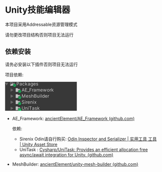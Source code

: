 # Unity技能编辑器

本项目采用Addressable资源管理模式

请勿更改项目结构否则项目无法运行

## 依赖安装

请务必安装以下插件否则项目无法运行

项目依赖:

![image-20231202121554864](ImagesAssets/image-20231202121554864.png)

- AE_Framework: [ancientElement/AE_Framework (github.com)](https://github.com/ancientElement/AE_Framework)

  依赖:

  - Sirenix Odin请自行购买:  [Odin Inspector and Serializer | 实用工具 工具 | Unity Asset Store](https://assetstore.unity.com/packages/tools/utilities/odin-inspector-and-serializer-89041)
  - UniTask : [Cysharp/UniTask: Provides an efficient allocation free async/await integration for Unity. (github.com)](https://github.com/Cysharp/UniTask)

- MeshBuilder: [ancientElement/unity-mesh-builder (github.com)](https://github.com/ancientElement/unity-mesh-builder)

